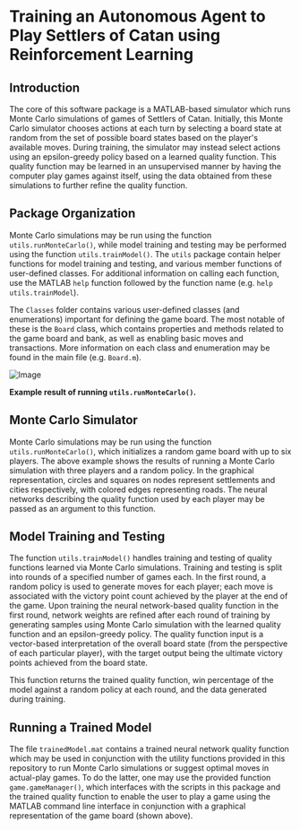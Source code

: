 # Training an Autonomous Agent to Play Settlers of Catan using Reinforcement Learning

## Introduction

The core of this software package is a MATLAB-based simulator which runs Monte Carlo simulations of games of Settlers of Catan. Initially, this Monte Carlo simulator chooses actions at each turn by selecting a board state at random from the set of possible board states based on the player's available moves. During training, the simulator may instead select actions using an epsilon-greedy policy based on a learned quality function. This quality function may be learned in an unsupervised manner by having the computer play games against itself, using the data obtained from these simulations to further refine the quality function.

## Package Organization

Monte Carlo simulations may be run using the function `utils.runMonteCarlo()`, while model training and testing may be performed using the function `utils.trainModel()`. The `utils` package contain helper functions for model training and testing, and various member functions of user-defined classes. For additional information on calling each function, use the MATLAB `help` function followed by the function name (e.g. `help utils.trainModel`).

The `Classes` folder contains various user-defined classes (and enumerations) important for defining the game board. The most notable of these is the `Board` class, which contains properties and methods related to the game board and bank, as well as enabling basic moves and transactions. More information on each class and enumeration may be found in the main file (e.g. `Board.m`).

![Image](https://i.imgur.com/Ji1fG7q.png)

**Example result of running `utils.runMonteCarlo()`.**

## Monte Carlo Simulator

Monte Carlo simulations may be run using the function `utils.runMonteCarlo()`, which initializes a random game board with up to six players. The above example shows the results of running a Monte Carlo simulation with three players and a random policy. In the graphical representation, circles and squares on nodes represent settlements and cities respectively, with colored edges representing roads. The neural networks describing the quality function used by each player may be passed as an argument to this function.

## Model Training and Testing

The function `utils.trainModel()` handles training and testing of quality functions learned via Monte Carlo simulations. Training and testing is split into rounds of a specified number of games each. In the first round, a random policy is used to generate moves for each player; each move is associated with the victory point count achieved by the player at the end of the game. Upon training the neural network-based quality function in the first round, network weights are refined after each round of training by generating samples using Monte Carlo simulation with the learned quality function and an epsilon-greedy policy. The quality function input is a vector-based interpretation of the overall board state (from the perspective of each particular player), with the target output being the ultimate victory points achieved from the board state.

This function returns the trained quality function, win percentage of the model against a random policy at each round, and the data generated during training.

## Running a Trained Model 

The file `trainedModel.mat` contains a trained neural network quality function which may be used in conjunction with the utility functions provided in this repository to run Monte Carlo simulations or suggest optimal moves in actual-play games. To do the latter, one may use the provided function `game.gameManager()`, which interfaces with the scripts in this package and the trained quality function to enable the user to play a game using the MATLAB command line interface in conjunction with a graphical representation of the game board (shown above).
